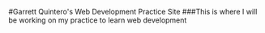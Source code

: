 #Garrett Quintero's Web Development Practice Site
###This is where I will be working on my practice to learn web development